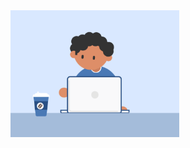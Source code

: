 <img src="https://github.com/Akshaytomar893/Akshaytomar893/blob/main/typing_animmation.gif" width="270"  />
